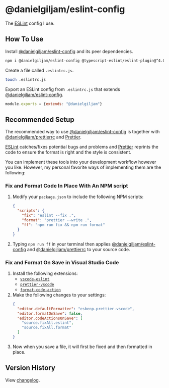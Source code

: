 # @danielgiljam/eslint-config

The [ESLint] config I use.

## How To Use

Install [@danielgiljam/eslint-config] and its peer dependencies.

```bash
npm i @danielgiljam/eslint-config @typescript-eslint/eslint-plugin@^4.0.1 @typescript-eslint/parser@^4.0.0 eslint@^7.12.1 eslint-config-prettier@^8.3.0 eslint-config-standard-jsx@^10.0.0 eslint-config-standard-with-typescript@^21.0.1 eslint-plugin-import@^2.25.4 eslint-plugin-node@^11.1.0 eslint-plugin-promise@^5.0.0 eslint-plugin-react@^7.28.0 typescript@^4.5.5
```

Create a file called `.eslintrc.js`.

```bash
touch .eslintrc.js
```

Export an ESLint config from `.eslintrc.js` that extends [@danielgiljam/eslint-config].

```js
module.exports = {extends: "@danielgiljam"}
```

## Recommended Setup

The recommended way to use [@danielgiljam/eslint-config] is together with [@danielgiljam/prettierrc] and [Prettier].

[ESLint] catches/fixes potential bugs and problems and [Prettier] reprints the code to ensure the format is right and the style is consistent.

You can implement these tools into your development workflow however you like. However, my personal favorite ways of implementing them are the following:

### Fix and Format Code In Place With An NPM script

1. Modify your `package.json` to include the following NPM scripts:
   ```json
   {
     "scripts": {
       "fix": "eslint --fix .",
       "format": "prettier --write .",
       "ff": "npm run fix && npm run format"
     }
   }
   ```
2. Typing `npm run ff` in your terminal then applies [@danielgiljam/eslint-config] and [@danielgiljam/prettierrc] to your source code.

### Fix and Format On Save in Visual Studio Code

1. Install the following extensions:
   - [`vscode-eslint`](https://marketplace.visualstudio.com/items?itemName=dbaeumer.vscode-eslint)
   - [`prettier-vscode`](https://marketplace.visualstudio.com/items?itemName=esbenp.prettier-vscode)
   - [`format-code-action`](https://marketplace.visualstudio.com/items?itemName=rohit-gohri.format-code-action)
2. Make the following changes to your settings:
   ```json
   {
     "editor.defaultFormatter": "esbenp.prettier-vscode",
     "editor.formatOnSave": false,
     "editor.codeActionsOnSave": [
       "source.fixAll.eslint",
       "source.fixAll.format"
     ]
   }
   ```
3. Now when you save a file, it will first be fixed and then formatted in place.

## Version History

View [changelog](https://github.com/DanielGiljam/eslint-config/blob/master/CHANGELOG.md).

[@danielgiljam/eslint-config]: https://www.npmjs.com/package/@danielgiljam/eslint-config
[@danielgiljam/prettierrc]: https://www.npmjs.com/package/@danielgiljam/prettierrc
[eslint]: (https://eslint.org/)
[prettier]: (https://prettier.io/)
